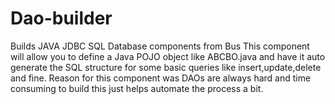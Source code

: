 # Dao-builder
Builds JAVA JDBC SQL Database components from Bus
This component will allow you to define a Java POJO object like ABCBO.java and have it auto generate the SQL structure for some basic queries like insert,update,delete and fine.
Reason for this component was DAOs are always hard and time consuming to build this just helps automate the process a bit.
